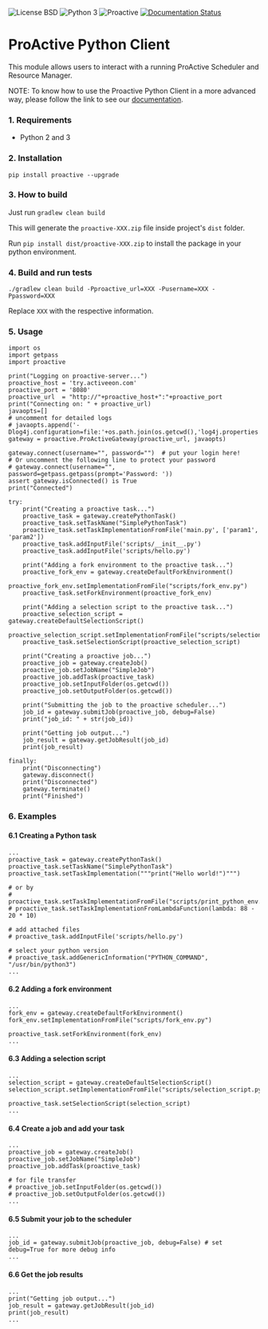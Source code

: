 ![License BSD](https://img.shields.io/badge/License-BSD-blue.svg "License BSD")
![Python 3](https://img.shields.io/badge/Python-3-brightgreen.svg "Python 3")
![Proactive](https://img.shields.io/pypi/v/proactive.svg "Proactive")
[![Documentation Status](https://readthedocs.org/projects/proactive-python-client/badge/?version=latest)](https://proactive-python-client.readthedocs.io/en/latest/?badge=latest)

# ProActive Python Client

This module allows users to interact with a running ProActive Scheduler and Resource Manager.

NOTE: To know how to use the Proactive Python Client in a more advanced way, please follow the link to see our [documentation](https://proactive-python-client.readthedocs.io/en/latest/).

### 1. Requirements
* Python 2 and 3

### 2. Installation
`pip install proactive --upgrade`

### 3. How to build
Just run `gradlew clean build`

This will generate the `proactive-XXX.zip` file inside project's `dist` folder.

Run `pip install dist/proactive-XXX.zip` to install the package in your python environment.

### 4. Build and run tests
`./gradlew clean build -Pproactive_url=XXX -Pusername=XXX -Ppassword=XXX`

Replace `XXX` with the respective information.

### 5. Usage

```
import os
import getpass
import proactive

print("Logging on proactive-server...")
proactive_host = 'try.activeeon.com'
proactive_port = '8080'
proactive_url  = "http://"+proactive_host+":"+proactive_port
print("Connecting on: " + proactive_url)
javaopts=[]
# uncomment for detailed logs
# javaopts.append('-Dlog4j.configuration=file:'+os.path.join(os.getcwd(),'log4j.properties'))
gateway = proactive.ProActiveGateway(proactive_url, javaopts)

gateway.connect(username="", password="")  # put your login here!
# Or uncomment the following line to protect your password
# gateway.connect(username="", password=getpass.getpass(prompt='Password: '))
assert gateway.isConnected() is True
print("Connected")

try:
    print("Creating a proactive task...")
    proactive_task = gateway.createPythonTask()
    proactive_task.setTaskName("SimplePythonTask")
    proactive_task.setTaskImplementationFromFile('main.py', ['param1', 'param2'])
    proactive_task.addInputFile('scripts/__init__.py')
    proactive_task.addInputFile('scripts/hello.py')
    
    print("Adding a fork environment to the proactive task...")
    proactive_fork_env = gateway.createDefaultForkEnvironment()
    proactive_fork_env.setImplementationFromFile("scripts/fork_env.py")
    proactive_task.setForkEnvironment(proactive_fork_env)
    
    print("Adding a selection script to the proactive task...")
    proactive_selection_script = gateway.createDefaultSelectionScript()
    proactive_selection_script.setImplementationFromFile("scripts/selection_script.py")
    proactive_task.setSelectionScript(proactive_selection_script)
    
    print("Creating a proactive job...")
    proactive_job = gateway.createJob()
    proactive_job.setJobName("SimpleJob")
    proactive_job.addTask(proactive_task)
    proactive_job.setInputFolder(os.getcwd())
    proactive_job.setOutputFolder(os.getcwd())
    
    print("Submitting the job to the proactive scheduler...")
    job_id = gateway.submitJob(proactive_job, debug=False)
    print("job_id: " + str(job_id))
    
    print("Getting job output...")
    job_result = gateway.getJobResult(job_id)
    print(job_result)

finally:
    print("Disconnecting")
    gateway.disconnect()
    print("Disconnected")
    gateway.terminate()
    print("Finished")
```

### 6. Examples

#### 6.1 Creating a Python task
```
...
proactive_task = gateway.createPythonTask()
proactive_task.setTaskName("SimplePythonTask")
proactive_task.setTaskImplementation("""print("Hello world!")""")

# or by
# proactive_task.setTaskImplementationFromFile("scripts/print_python_env.py")
# proactive_task.setTaskImplementationFromLambdaFunction(lambda: 88 - 20 * 10)

# add attached files
# proactive_task.addInputFile('scripts/hello.py')

# select your python version
# proactive_task.addGenericInformation("PYTHON_COMMAND", "/usr/bin/python3")
...
```

#### 6.2 Adding a fork environment
```
...
fork_env = gateway.createDefaultForkEnvironment()
fork_env.setImplementationFromFile("scripts/fork_env.py")

proactive_task.setForkEnvironment(fork_env)
...
```

#### 6.3 Adding a selection script
```
...
selection_script = gateway.createDefaultSelectionScript()
selection_script.setImplementationFromFile("scripts/selection_script.py")

proactive_task.setSelectionScript(selection_script)
...
```

#### 6.4 Create a job and add your task
```
...
proactive_job = gateway.createJob()
proactive_job.setJobName("SimpleJob")
proactive_job.addTask(proactive_task)

# for file transfer
# proactive_job.setInputFolder(os.getcwd())
# proactive_job.setOutputFolder(os.getcwd())
...
```

#### 6.5 Submit your job to the scheduler
```
...
job_id = gateway.submitJob(proactive_job, debug=False) # set debug=True for more debug info
...
```

#### 6.6 Get the job results
```
...
print("Getting job output...")
job_result = gateway.getJobResult(job_id)
print(job_result)
...
```
